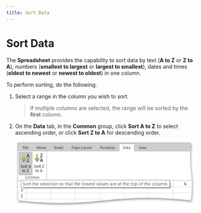 ```yaml
---
title: Sort Data
---
```

# Sort Data
The **Spreadsheet** provides the capability to sort data by text (**A to Z** or **Z to A**), numbers (**smallest to largest** or **largest to smallest**), dates and times (**oldest to newest** or **newest to oldest**) in one column.

To perform sorting, do the following.
1. Select a range in the column you wish to sort.
	
	> If multiple columns are selected, the range will be sorted by the **first** column.
2. On the **Data** tab, in the **Common** group, click **Sort A to Z** to select ascending order, or click **Sort Z to A** for descending order.
	
	![EUD_ASPxSpreadsheet_Data_Sort](../../../images/Img26347.png)